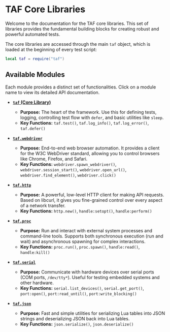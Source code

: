 # TAF Core Libraries

Welcome to the documentation for the TAF core libraries. This set of libraries provides the fundamental building blocks for creating robust and powerful automated tests.

The core libraries are accessed through the main `taf` object, which is loaded at the beginning of every test script:

```lua
local taf = require("taf")
```

## Available Modules

Each module provides a distinct set of functionalities. Click on a module name to view its detailed API documentation.

*   [**`taf` (Core Library)**](./taf.md)
    *   **Purpose:** The heart of the framework. Use this for defining tests, logging, controlling test flow with `defer`, and basic utilities like `sleep`.
    *   **Key Functions:** `taf.test()`, `taf.log_info()`, `taf.log_error()`, `taf.defer()`

*   [**`taf.webdriver`**](./taf.webdriver.md)
    *   **Purpose:** End-to-end web browser automation. It provides a client for the W3C WebDriver standard, allowing you to control browsers like Chrome, Firefox, and Safari.
    *   **Key Functions:** `webdriver.spawn_webdriver()`, `webdriver.session_start()`, `webdriver.open_url()`, `webdriver.find_element()`, `webdriver.click()`

*   [**`taf.http`**](./taf.http.md)
    *   **Purpose:** A powerful, low-level HTTP client for making API requests. Based on libcurl, it gives you fine-grained control over every aspect of a network transfer.
    *   **Key Functions:** `http.new()`, `handle:setopt()`, `handle:perform()`

*   [**`taf.proc`**](./taf.proc.md)
    *   **Purpose:** Run and interact with external system processes and command-line tools. Supports both synchronous execution (run and wait) and asynchronous spawning for complex interactions.
    *   **Key Functions:** `proc.run()`, `proc.spawn()`, `handle:read()`, `handle:kill()`

*   [**`taf.serial`**](./taf.serial.md)
    *   **Purpose:** Communicate with hardware devices over serial ports (COM ports, `/dev/tty*`). Useful for testing embedded systems and other hardware.
    *   **Key Functions:** `serial.list_devices()`, `serial.get_port()`, `port:open()`, `port:read_until()`, `port:write_blocking()`

*   [**`taf.json`**](./taf.json.md)
    *   **Purpose:** Fast and simple utilities for serializing Lua tables into JSON strings and deserializing JSON back into Lua tables.
    *   **Key Functions:** `json.serialize()`, `json.deserialize()`

